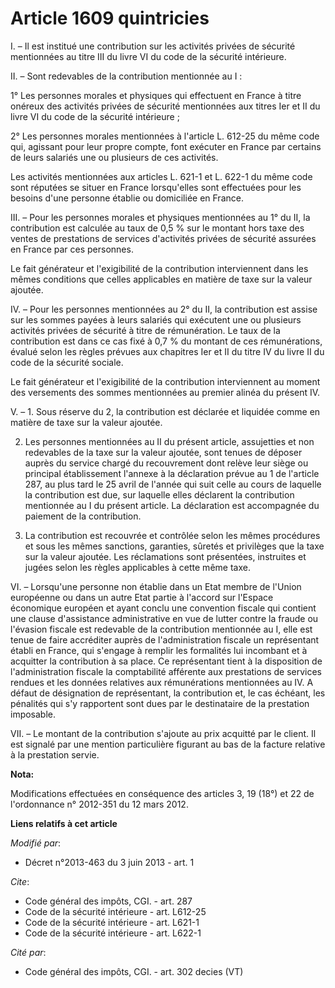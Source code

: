 # Article 1609 quintricies

I. – Il est institué une contribution sur les activités privées de sécurité mentionnées au titre III du livre VI du code de
la sécurité intérieure.

II. – Sont redevables de la contribution mentionnée au I :

1° Les personnes morales et physiques qui effectuent en France à titre onéreux des activités privées de sécurité mentionnées
aux titres Ier et II du livre VI du code de la sécurité intérieure ;

2° Les personnes morales mentionnées à l'article L. 612-25 du même code qui, agissant pour leur propre compte, font exécuter
en France par certains de leurs salariés une ou plusieurs de ces activités.

Les activités mentionnées aux articles L. 621-1 et L. 622-1 du même code sont réputées se situer en France lorsqu'elles sont
effectuées pour les besoins d'une personne établie ou domiciliée en France.

III. – Pour les personnes morales et physiques mentionnées au 1° du II, la contribution est calculée au taux de 0,5 % sur le
montant hors taxe des ventes de prestations de services d'activités privées de sécurité assurées en France par ces personnes.

Le fait générateur et l'exigibilité de la contribution interviennent dans les mêmes conditions que celles applicables en
matière de taxe sur la valeur ajoutée.

IV. – Pour les personnes mentionnées au 2° du II, la contribution est assise sur les sommes payées à leurs salariés qui
exécutent une ou plusieurs activités privées de sécurité à titre de rémunération. Le taux de la contribution est dans ce cas
fixé à 0,7 % du montant de ces rémunérations, évalué selon les règles prévues aux chapitres Ier et II du titre IV du livre II
du code de la sécurité sociale.

Le fait générateur et l'exigibilité de la contribution interviennent au moment des versements des sommes mentionnées au
premier alinéa du présent IV.

V. – 1. Sous réserve du 2, la contribution est déclarée et liquidée comme en matière de taxe sur la valeur ajoutée.

2. Les personnes mentionnées au II du présent article, assujetties et non redevables de la taxe sur la valeur ajoutée, sont
tenues de déposer auprès du service chargé du recouvrement dont relève leur siège ou principal établissement l'annexe à la
déclaration prévue au 1 de l'article 287, au plus tard le 25 avril de l'année qui suit celle au cours de laquelle la
contribution est due, sur laquelle elles déclarent la contribution mentionnée au I du présent article. La déclaration est
accompagnée du paiement de la contribution.

3. La contribution est recouvrée et contrôlée selon les mêmes procédures et sous les mêmes sanctions, garanties, sûretés et
privilèges que la taxe sur la valeur ajoutée. Les réclamations sont présentées, instruites et jugées selon les règles
applicables à cette même taxe.

VI. – Lorsqu'une personne non établie dans un Etat membre de l'Union européenne ou dans un autre Etat partie à l'accord sur
l'Espace économique européen et ayant conclu une convention fiscale qui contient une clause d'assistance administrative en
vue de lutter contre la fraude ou l'évasion fiscale est redevable de la contribution mentionnée au I, elle est tenue de faire
accréditer auprès de l'administration fiscale un représentant établi en France, qui s'engage à remplir les formalités lui
incombant et à acquitter la contribution à sa place. Ce représentant tient à la disposition de l'administration fiscale la
comptabilité afférente aux prestations de services rendues et les données relatives aux rémunérations mentionnées au IV. A
défaut de désignation de représentant, la contribution et, le cas échéant, les pénalités qui s'y rapportent sont dues par le
destinataire de la prestation imposable.

VII. – Le montant de la contribution s'ajoute au prix acquitté par le client. Il est signalé par une mention particulière
figurant au bas de la facture relative à la prestation servie.

**Nota:**

Modifications effectuées en conséquence des articles 3, 19 (18°) et 22 de l'ordonnance n° 2012-351 du 12 mars 2012.

**Liens relatifs à cet article**

_Modifié par_:

  - Décret n°2013-463 du 3 juin 2013 - art. 1

_Cite_:

  - Code général des impôts, CGI. - art. 287
  - Code de la sécurité intérieure - art. L612-25
  - Code de la sécurité intérieure - art. L621-1
  - Code de la sécurité intérieure - art. L622-1

_Cité par_:

  - Code général des impôts, CGI. - art. 302 decies (VT)
